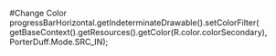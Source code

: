 #Change Color
 progressBarHorizontal.getIndeterminateDrawable().setColorFilter(
                getBaseContext().getResources().getColor(R.color.colorSecondary), PorterDuff.Mode.SRC_IN);

                